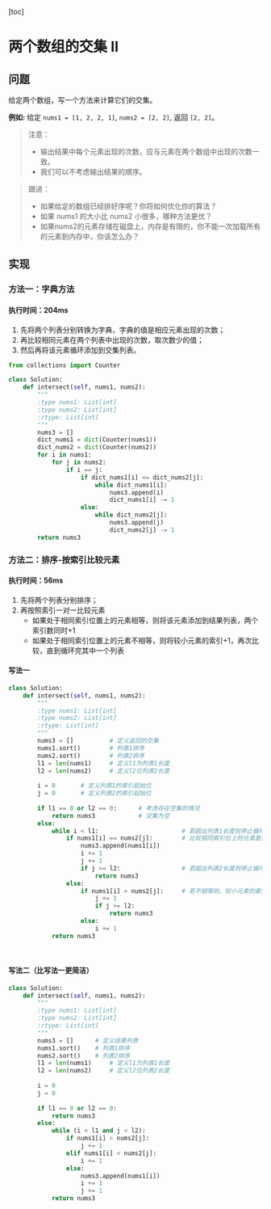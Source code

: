 [toc]
# 两个数组的交集 II
## 问题
给定两个数组，写一个方法来计算它们的交集。

**例如:**
给定 `nums1 = [1, 2, 2, 1]`, `nums2 = [2, 2]`, 返回 `[2, 2]`。

> 注意：
> - 输出结果中每个元素出现的次数，应与元素在两个数组中出现的次数一致。
> - 我们可以不考虑输出结果的顺序。


> 跟进：
> - 如果给定的数组已经排好序呢？你将如何优化你的算法？
> - 如果 nums1 的大小比 nums2 小很多，哪种方法更优？
> - 如果nums2的元素存储在磁盘上，内存是有限的，你不能一次加载所有的元素到内存中，你该怎么办？

## 实现
### 方法一：字典方法
#### 执行时间：204ms
1. 先将两个列表分别转换为字典，字典的值是相应元素出现的次数；
2. 再比较相同元素在两个列表中出现的次数，取次数少的值；
3. 然后再将该元素循环添加到交集列表。
```python
from collections import Counter

class Solution:
    def intersect(self, nums1, nums2):
        """
        :type nums1: List[int]
        :type nums2: List[int]
        :rtype: List[int]
        """
        nums3 = []
        dict_nums1 = dict(Counter(nums1))
        dict_nums2 = dict(Counter(nums2))
        for i in nums1:
            for j in nums2:
                if i == j:
                    if dict_nums1[i] <= dict_nums2[j]:
                        while dict_nums1[i]:
                            nums3.append(i)
                            dict_nums1[i] -= 1
                    else:
                        while dict_nums2[j]:
                            nums3.append(j)
                            dict_nums2[j] -= 1
        return nums3
```

### 方法二：排序-按索引比较元素
#### 执行时间：56ms
1. 先将两个列表分别排序；
2. 再按照索引一对一比较元素
    - 如果处于相同索引位置上的元素相等，则将该元素添加到结果列表，两个索引数同时+1
    - 如果处于相同索引位置上的元素不相等，则将较小元素的索引+1，再次比较，直到循环完其中一个列表
#### 写法一
```python
class Solution:
    def intersect(self, nums1, nums2):
        """
        :type nums1: List[int]
        :type nums2: List[int]
        :rtype: List[int]
        """
        nums3 = []          # 定义返回的交集
        nums1.sort()        # 列表1排序
        nums2.sort()        # 列表2排序
        l1 = len(nums1)     # 定义l1为列表1长度
        l2 = len(nums2)     # 定义l2位列表2长度
        
        i = 0       # 定义列表1的索引起始位
        j = 0       # 定义列表2的索引起始位
        
        if l1 == 0 or l2 == 0:      # 考虑存在空集的情况
            return nums3            # 交集为空
        else:
            while i < l1:                       # 若超出列表1长度则停止循环
                if nums1[i] == nums2[j]:        # 比较相同索引位上的元素是否相等
                    nums3.append(nums1[i])
                    i += 1
                    j += 1
                    if j >= l2:                 # 若超出列表2长度则停止循环
                        return nums3
                else:
                    if nums1[i] > nums2[j]:     # 若不相等则，较小元素的索引位+1
                        j += 1
                        if j >= l2:
                            return nums3
                    else:
                        i += 1
            return nums3
                    
        
```

#### 写法二（比写法一更简洁）

```python
class Solution:
    def intersect(self, nums1, nums2):
        """
        :type nums1: List[int]
        :type nums2: List[int]
        :rtype: List[int]
        """
        nums3 = []      # 定义结果列表
        nums1.sort()    # 列表1排序
        nums2.sort()    # 列表2排序
        l1 = len(nums1)     # 定义l1为列表1长度
        l2 = len(nums2)     # 定义l2位列表2长度
        
        i = 0 
        j = 0
        
        if l1 == 0 or l2 == 0:
            return nums3
        else:
            while (i < l1 and j < l2):
                if nums1[i] > nums2[j]:
                    j += 1
                elif nums1[i] < nums2[j]:
                    i += 1
                else:
                    nums3.append(nums1[i])
                    i += 1
                    j += 1
            return nums3
                    
        
```






